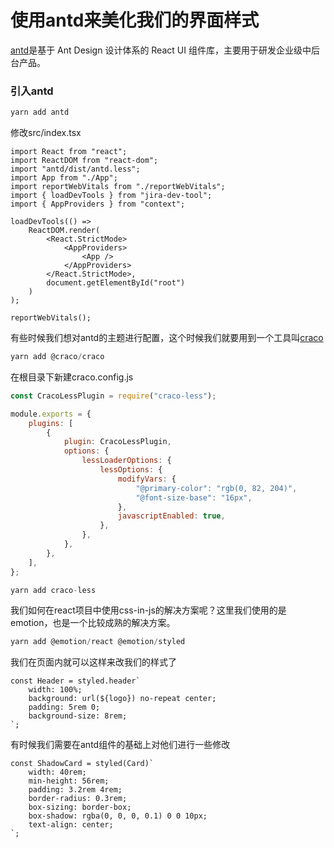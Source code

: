 # 使用antd来美化我们的界面样式
[antd](https://ant.design/docs/react/introduce-cn)是基于 Ant Design 设计体系的 React UI 组件库，主要用于研发企业级中后台产品。

### 引入antd
```js
yarn add antd
```

修改src/index.tsx
```tsx
import React from "react";
import ReactDOM from "react-dom";
import "antd/dist/antd.less";
import App from "./App";
import reportWebVitals from "./reportWebVitals";
import { loadDevTools } from "jira-dev-tool";
import { AppProviders } from "context";

loadDevTools(() =>
    ReactDOM.render(
        <React.StrictMode>
            <AppProviders>
                <App />
            </AppProviders>
        </React.StrictMode>,
        document.getElementById("root")
    )
);

reportWebVitals();
```

有些时候我们想对antd的主题进行配置，这个时候我们就要用到一个工具叫[craco](https://github.com/gsoft-inc/craco)

```js
yarn add @craco/craco
```

在根目录下新建craco.config.js
```js
const CracoLessPlugin = require("craco-less");

module.exports = {
    plugins: [
        {
            plugin: CracoLessPlugin,
            options: {
                lessLoaderOptions: {
                    lessOptions: {
                        modifyVars: {
                            "@primary-color": "rgb(0, 82, 204)",
                            "@font-size-base": "16px",
                        },
                        javascriptEnabled: true,
                    },
                },
            },
        },
    ],
};
```

```js
yarn add craco-less
```

我们如何在react项目中使用css-in-js的解决方案呢？这里我们使用的是emotion，也是一个比较成熟的解决方案。

```js
yarn add @emotion/react @emotion/styled
```

我们在页面内就可以这样来改我们的样式了
```tsx
const Header = styled.header`
    width: 100%;
    background: url(${logo}) no-repeat center;
    padding: 5rem 0;
    background-size: 8rem;
`;
```

有时候我们需要在antd组件的基础上对他们进行一些修改
```tsx
const ShadowCard = styled(Card)`
    width: 40rem;
    min-height: 56rem;
    padding: 3.2rem 4rem;
    border-radius: 0.3rem;
    box-sizing: border-box;
    box-shadow: rgba(0, 0, 0, 0.1) 0 0 10px;
    text-align: center;
`;
```